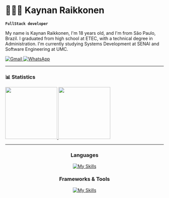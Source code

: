 # 👨🏻‍💻 Kaynan Raikkonen

**`FullStack developer`**

My name is Kaynan Raikkonen, I'm 18 years old, and I'm from São Paulo, Brazil. I graduated from high school at ETEC, with a technical degree in Administration. I'm currently studying Systems Development at SENAI and Software Engineering at UMC.
<p align="left">
    <a href="mailto:raikkonenkaynan@gmail.com">
    <img
        alt="Gmail"
        src="https://img.shields.io/badge/GMAIL-cc4b4b?style=for-the-badge&logo=gmail&logoColor=white&labelColor=a83232"
    />
    </a>
    <a href="https://wa.me/5511945553352" target="_blank">
    <img
        alt="WhatsApp"
        src="https://img.shields.io/badge/WHATSAPP-25D366?style=for-the-badge&logo=whatsapp&logoColor=white&labelColor=1DA85D"
    />
    </a>
</p>

---

### 📊 Statistics

<div align="left">
<a href="https://github.com/krkaynan">
  <img height="165em" src="https://github-readme-stats.vercel.app/api?username=krkaynan&theme=tokyonight&show_icons=true"/>
  <img height="165em" src="https://github-readme-stats.vercel.app/api/top-langs/?username=krkaynan&layout=compact&theme=tokyonight&langs_count=12"
/>
</a>
</div>

---
<div align="center">

### Languages

[![My Skills](https://skillicons.dev/icons?i=html,css,js,python,java)](https://skillicons.dev)

### Frameworks & Tools

[![My Skills](https://skillicons.dev/icons?i=fastapi,git,nodejs,flask,sqlite,mysql,django,figma,azure,gcp,aws)](https://skillicons.dev)

</div>
